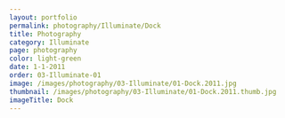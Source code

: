 ```yaml
---
layout: portfolio
permalink: photography/Illuminate/Dock
title: Photography
category: Illuminate
page: photography
color: light-green
date: 1-1-2011
order: 03-Illuminate-01
image: /images/photography/03-Illuminate/01-Dock.2011.jpg
thumbnail: /images/photography/03-Illuminate/01-Dock.2011.thumb.jpg
imageTitle: Dock
---
```

